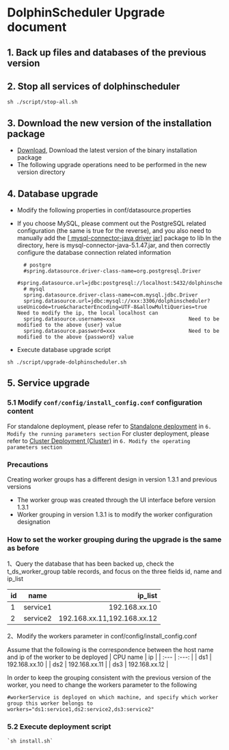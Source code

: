 
# DolphinScheduler Upgrade document

## 1. Back up files and databases of the previous version

## 2. Stop all services of dolphinscheduler

 `sh ./script/stop-all.sh`

## 3. Download the new version of the installation package

- [Download](/en-us/download/download.html), Download the latest version of the binary installation package
- The following upgrade operations need to be performed in the new version directory

## 4. Database upgrade
- Modify the following properties in conf/datasource.properties

- If you choose MySQL, please comment out the PostgreSQL related configuration (the same is true for the reverse), and you also need to manually add the [[ mysql-connector-java driver jar](https://downloads.MySQL.com/archives/cj/)] package to lib In the directory, here is mysql-connector-java-5.1.47.jar, and then correctly configure the database connection related information

    ```properties
      # postgre
      #spring.datasource.driver-class-name=org.postgresql.Driver
      #spring.datasource.url=jdbc:postgresql://localhost:5432/dolphinscheduler
      # mysql
      spring.datasource.driver-class-name=com.mysql.jdbc.Driver
      spring.datasource.url=jdbc:mysql://xxx:3306/dolphinscheduler?useUnicode=true&characterEncoding=UTF-8&allowMultiQueries=true     Need to modify the ip, the local localhost can
      spring.datasource.username=xxx						Need to be modified to the above {user} value
      spring.datasource.password=xxx						Need to be modified to the above {password} value
    ```

- Execute database upgrade script

`sh ./script/upgrade-dolphinscheduler.sh`

## 5. Service upgrade

### 5.1 Modify `conf/config/install_config.conf` configuration content
For standalone deployment, please refer to [Standalone deployment](/en-us/docs/1.3.1/user_doc/standalone-deployment.html) in `6. Modify the running parameters section`
For cluster deployment, please refer to [Cluster Deployment (Cluster)](/en-us/docs/1.3.1/user_doc/cluster-deployment.html) in `6. Modify the operating parameters section`

### Precautions
Creating worker groups has a different design in version 1.3.1 and previous versions

- The worker group was created through the UI interface before version 1.3.1
- Worker grouping in version 1.3.1 is to modify the worker configuration designation

### How to set the worker grouping during the upgrade is the same as before

1、Query the database that has been backed up, check the t_ds_worker_group table records, and focus on the three fields id, name and ip_list

| id | name | ip_list    |
| :---         |     :---:      |          ---: |
| 1   | service1     | 192.168.xx.10    |
| 2   | service2     | 192.168.xx.11,192.168.xx.12      |

2、Modify the workers parameter in conf/config/install_config.conf

Assume that the following is the correspondence between the host name and ip of the worker to be deployed
| CPU name | ip |
| :---  | :---:  |
| ds1   | 192.168.xx.10     |
| ds2   | 192.168.xx.11     |
| ds3   | 192.168.xx.12     |

In order to keep the grouping consistent with the previous version of the worker, you need to change the workers parameter to the following

```shell
#workerService is deployed on which machine, and specify which worker group this worker belongs to
workers="ds1:service1,ds2:service2,ds3:service2"
```

  
### 5.2 Execute deployment script
```shell
`sh install.sh`
```


